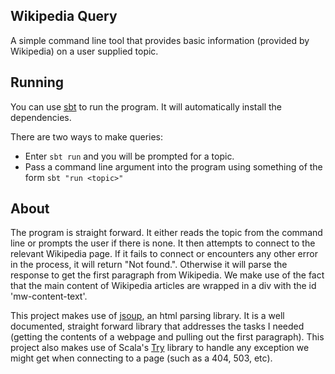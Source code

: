 ## Wikipedia Query
A simple command line tool that provides basic information
(provided by Wikipedia) on a user supplied topic.

## Running
You can use [sbt](http://www.scala-sbt.org/index.html) to run
the program. It will automatically install the dependencies.

There are two ways to make queries:
* Enter `sbt run` and you will be prompted for a topic.
* Pass a command line argument into the program using something of
  the form `sbt "run <topic>"`

## About
The program is straight forward. It either reads the topic from
the command line or prompts the user if there is none. It then
attempts to connect to the relevant Wikipedia page. If it
fails to connect or encounters any other error in the process,
it will return "Not found.". Otherwise it will parse the response
to get the first paragraph from Wikipedia. We make use of the
fact that the main content of Wikipedia articles are wrapped
in a div with the id 'mw-content-text'.

This project makes use of [jsoup](http://jsoup.org/), an html
parsing library. It is a well documented, straight forward library
that addresses the tasks I needed (getting the contents of a webpage
and pulling out the first paragraph). This project also makes
use of Scala's [Try](http://www.scala-lang.org/files/archive/nightly/docs/library/index.html#scala.util.Try)
library to handle any exception we might get when connecting to
a page (such as a 404, 503, etc).
